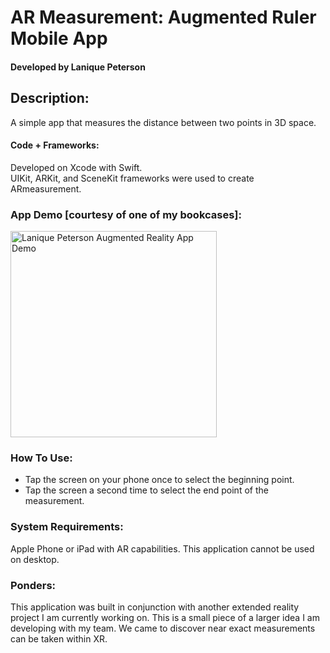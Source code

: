 # AR Measurement: Augmented Ruler Mobile App
#### Developed by Lanique Peterson

## Description:

A simple app that measures the distance between two points in 3D space.

#### Code + Frameworks:

Developed on Xcode with Swift.<br>
UIKit, ARKit, and SceneKit frameworks were used to create ARmeasurement.

### App Demo [courtesy of one of my bookcases]:

[<img src="https://media.giphy.com/media/3PpCUqPtu0KJWQwulU/giphy-downsized.gif" width="330" alt="Lanique Peterson Augmented Reality App Demo">](https://github.com/La-Nique/)

### How To Use:

- Tap the screen on your phone once to select the beginning point.
- Tap the screen a second time to select the end point of the measurement.

### System Requirements:

Apple Phone or iPad with AR capabilities. This application cannot be used on desktop.

### Ponders:

This application was built in conjunction with another extended reality project I am currently working on. This is a small piece of a larger idea I am developing with my team. We came to discover near exact measurements can be taken within XR.
